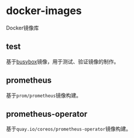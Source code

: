 # docker-images
Docker镜像库

## test
基于[busybox](https://hub.docker.com/_/busybox)镜像，用于测试、验证镜像的制作。

## prometheus
基于`prom/prometheus`镜像构建。

## prometheus-operator
基于`quay.io/coreos/prometheus-operator`镜像构建。
